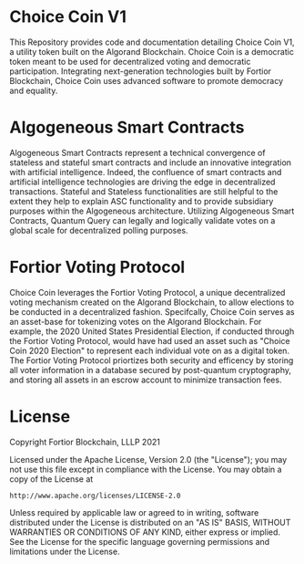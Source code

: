 # Choice Coin V1

This Repository provides code and documentation detailing Choice Coin V1, a utility token built on the Algorand Blockchain. Choice Coin is a democratic token meant to be used for decentralized voting and democratic participation. Integrating next-generation technologies built by Fortior Blockchain, Choice Coin uses advanced software to promote democracy and equality. 

# Algogeneous Smart Contracts

Algogeneous Smart Contracts represent a technical convergence of stateless and stateful smart contracts and include an innovative integration with artificial intelligence. Indeed, the confluence of smart contracts and artificial intelligence technologies are driving the edge in decentralized transactions. Stateful and Stateless functionalities are still helpful to the extent they help to explain ASC functionality and to provide subsidiary purposes within the Algogeneous architecture. Utilizing Algogeneous Smart Contracts, Quantum Query can legally and logically validate votes on a global scale for decentralized polling purposes.

# Fortior Voting Protocol

Choice Coin leverages the Fortior Voting Protocol, a unique decentralized voting mechanism created on the Algorand Blockchain, to allow elections to be conducted in a decentralized fashion. Specifcally, Choice Coin serves as an asset-base for tokenizing votes on the Algorand Blockchain. For example, the 2020 United States Presidential Election, if conducted through the Fortior Voting Protocol, would have had used an asset such as "Choice Coin 2020 Election" to represent each individual vote on as a digital token. The Fortior Voting Protocol priortizes both security and efficency by storing all voter information in a database secured by post-quantum cryptography, and storing all assets in an escrow account to minimize transaction fees.

# License
Copyright Fortior Blockchain, LLLP 2021

Licensed under the Apache License, Version 2.0 (the "License");
you may not use this file except in compliance with the License.
You may obtain a copy of the License at

    http://www.apache.org/licenses/LICENSE-2.0

Unless required by applicable law or agreed to in writing, software
distributed under the License is distributed on an "AS IS" BASIS,
WITHOUT WARRANTIES OR CONDITIONS OF ANY KIND, either express or implied.
See the License for the specific language governing permissions and
limitations under the License.
